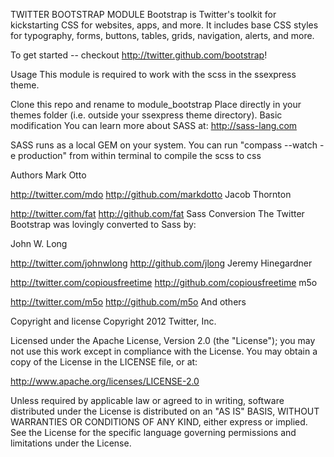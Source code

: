 TWITTER BOOTSTRAP MODULE
Bootstrap is Twitter's toolkit for kickstarting CSS for websites, apps, and more. It includes base CSS styles for typography, forms, buttons, tables, grids, navigation, alerts, and more.

To get started -- checkout http://twitter.github.com/bootstrap!

Usage
This module is required to work with the scss in the ssexpress theme.

Clone this repo and rename to module_bootstrap
Place directly in your themes folder (i.e. outside your ssexpress theme directory).
Basic modification
You can learn more about SASS at: http://sass-lang.com

SASS runs as a local GEM on your system. You can run "compass --watch -e production" from within terminal to compile the scss to css

Authors
Mark Otto

http://twitter.com/mdo
http://github.com/markdotto
Jacob Thornton

http://twitter.com/fat
http://github.com/fat
Sass Conversion
The Twitter Bootstrap was lovingly converted to Sass by:

John W. Long

http://twitter.com/johnwlong
http://github.com/jlong
Jeremy Hinegardner

http://twitter.com/copiousfreetime
http://github.com/copiousfreetime
m5o

http://twitter.com/m5o
http://github.com/m5o
And others

Copyright and license
Copyright 2012 Twitter, Inc.

Licensed under the Apache License, Version 2.0 (the "License"); you may not use this work except in compliance with the License. You may obtain a copy of the License in the LICENSE file, or at:

http://www.apache.org/licenses/LICENSE-2.0

Unless required by applicable law or agreed to in writing, software distributed under the License is distributed on an "AS IS" BASIS, WITHOUT WARRANTIES OR CONDITIONS OF ANY KIND, either express or implied. See the License for the specific language governing permissions and limitations under the License.